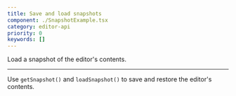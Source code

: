 ```yaml
---
title: Save and load snapshots
component: ./SnapshotExample.tsx
category: editor-api
priority: 0
keywords: []
---
```


Load a snapshot of the editor's contents.

---

Use `getSnapshot()` and `loadSnapshot()` to save and restore the editor's contents.
